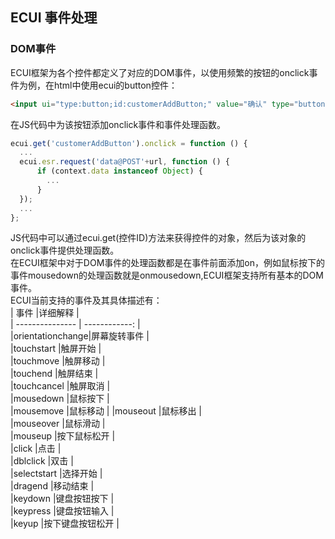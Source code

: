 ## ECUI 事件处理
### DOM事件
ECUI框架为各个控件都定义了对应的DOM事件，以使用频繁的按钮的onclick事件为例，在html中使用ecui的button控件：
```html
<input ui="type:button;id:customerAddButton;" value="确认" type="button"/>
```
在JS代码中为该按钮添加onclick事件和事件处理函数。
```js
ecui.get('customerAddButton').onclick = function () {
  ...
  ecui.esr.request('data@POST'+url, function () {
      if (context.data instanceof Object) {
        ...
      }
  });
  ...
};
```
JS代码中可以通过ecui.get(控件ID)方法来获得控件的对象，然后为该对象的onclick事件提供处理函数。   
在ECUI框架中对于DOM事件的处理函数都是在事件前面添加on，例如鼠标按下的事件mousedown的处理函数就是onmousedown,ECUI框架支持所有基本的DOM事件。    
ECUI当前支持的事件及其具体描述有：   
| 事件             |详细解释        |   
| --------------- | ------------: |    
|orientationchange|屏幕旋转事件     |   
|touchstart       |触屏开始        |   
|touchmove        |触屏移动        |    
|touchend         |触屏结束        |  
|touchcancel      |触屏取消        |  
|mousedown        |鼠标按下        |   
|mousemove        |鼠标移动        |
|mouseout         |鼠标移出        |  
|mouseover        |鼠标滑动        |  
|mouseup          |按下鼠标松开     |  
|click            |点击            |  
|dblclick         |双击            |   
|selectstart      |选择开始        |  
|dragend          |移动结束        |  
|keydown          |键盘按钮按下     |  
|keypress         |键盘按钮输入     |  
|keyup            |按下键盘按钮松开  |  
